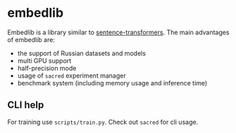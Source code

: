 # embedlib

Embedlib is a library similar to [sentence-transformers](https://github.com/UKPLab/sentence-transformers). The main advantages of embedlib are:
- the support of Russian datasets and models
- multi GPU support
- half-precision mode
- usage of `sacred` experiment manager
- benchmark system (including memory usage and inference time)

## CLI help
For training use `scripts/train.py`. Check out `sacred` for cli usage.
